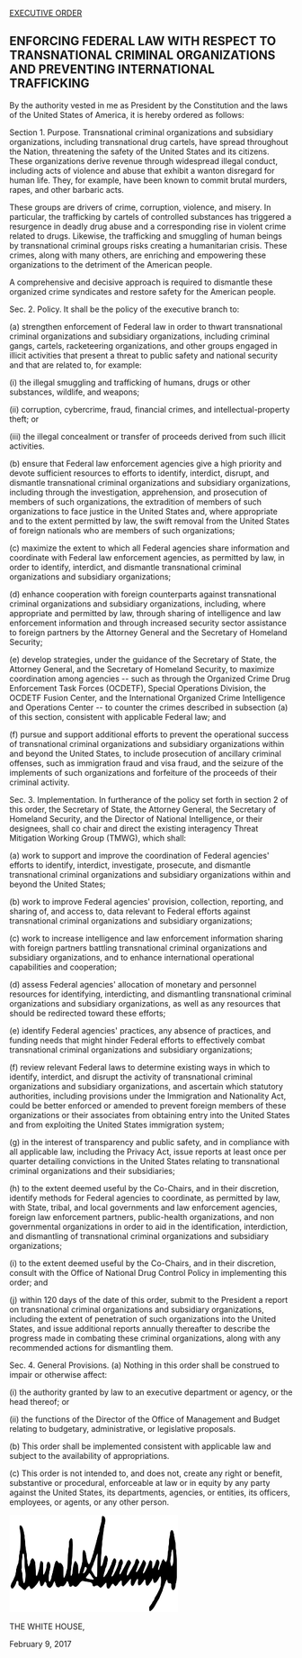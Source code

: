 [EXECUTIVE ORDER](https://www.whitehouse.gov/the-press-office/2017/02/09/presidential-executive-order-enforcing-federal-law-respect-transnational)

ENFORCING FEDERAL LAW WITH RESPECT TO TRANSNATIONAL CRIMINAL ORGANIZATIONS AND PREVENTING INTERNATIONAL TRAFFICKING
--

By the authority vested in me as President by the Constitution and the laws of the United States of America, it is hereby ordered as follows:

Section 1.  Purpose.  Transnational criminal organizations and subsidiary organizations, including transnational drug cartels, have spread throughout the Nation, threatening the safety of the United States and its citizens.  These organizations derive revenue through widespread illegal conduct, including acts of violence and abuse that exhibit a wanton disregard for human life.  They, for example, have been known to commit brutal murders, rapes, and other barbaric acts.

These groups are drivers of crime, corruption, violence, and misery.  In particular, the trafficking by cartels of controlled substances has triggered a resurgence in deadly drug abuse and a corresponding rise in violent crime related to drugs.  Likewise, the trafficking and smuggling of human beings by transnational criminal groups risks creating a humanitarian crisis.  These crimes, along with many others, are enriching and empowering these organizations to the detriment of the American people.

A comprehensive and decisive approach is required to dismantle these organized crime syndicates and restore safety for the American people.

Sec. 2.  Policy.  It shall be the policy of the executive branch to:

(a)  strengthen enforcement of Federal law in order to thwart transnational criminal organizations and subsidiary organizations, including criminal gangs, cartels, racketeering organizations, and other groups engaged in illicit activities that present a threat to public safety and national security and that are related to, for example:

(i)    the illegal smuggling and trafficking of humans, drugs or other substances, wildlife, and weapons;

(ii)   corruption, cybercrime, fraud, financial crimes, and intellectual-property theft; or

(iii)  the illegal concealment or transfer of proceeds derived from such illicit activities.

(b)  ensure that Federal law enforcement agencies give a high priority and devote sufficient resources to efforts to identify, interdict, disrupt, and dismantle transnational criminal organizations and subsidiary organizations, including through the investigation, apprehension, and prosecution of members of such organizations, the extradition of members of such organizations to face justice in the United States and, where appropriate and to the extent permitted by law, the swift removal from the United States of foreign nationals who are members of such organizations;

(c)  maximize the extent to which all Federal agencies share information and coordinate with Federal law enforcement agencies, as permitted by law, in order to identify, interdict, and dismantle transnational criminal organizations and subsidiary organizations;

(d)  enhance cooperation with foreign counterparts against transnational criminal organizations and subsidiary organizations, including, where appropriate and permitted by law, through sharing of intelligence and law enforcement information and through increased security sector assistance to foreign partners by the Attorney General and the Secretary of Homeland Security;

(e)  develop strategies, under the guidance of the Secretary of State, the Attorney General, and the Secretary of Homeland Security, to maximize coordination among agencies -- such as through the Organized Crime Drug Enforcement Task Forces (OCDETF), Special Operations Division, the OCDETF Fusion Center, and the International Organized Crime Intelligence and Operations Center -- to counter the crimes described in subsection (a) of this section, consistent with applicable Federal law; and

(f)  pursue and support additional efforts to prevent the operational success of transnational criminal organizations and subsidiary organizations within and beyond the United States, to include prosecution of ancillary criminal offenses, such as immigration fraud and visa fraud, and the seizure of the implements of such organizations and forfeiture of the proceeds of their criminal activity.

Sec. 3.  Implementation.  In furtherance of the policy set forth in section 2 of this order, the Secretary of State, the Attorney General, the Secretary of Homeland Security, and the Director of National Intelligence, or their designees, shall co chair and direct the existing interagency Threat Mitigation Working Group (TMWG), which shall:

(a)  work to support and improve the coordination of Federal agencies' efforts to identify, interdict, investigate, prosecute, and dismantle transnational criminal organizations and subsidiary organizations within and beyond the United States;

(b)  work to improve Federal agencies' provision, collection, reporting, and sharing of, and access to, data relevant to Federal efforts against transnational criminal organizations and subsidiary organizations;

(c)  work to increase intelligence and law enforcement information sharing with foreign partners battling transnational criminal organizations and subsidiary organizations, and to enhance international operational capabilities and cooperation;

(d)  assess Federal agencies' allocation of monetary and personnel resources for identifying, interdicting, and dismantling transnational criminal organizations and subsidiary organizations, as well as any resources that should be redirected toward these efforts;

(e)  identify Federal agencies' practices, any absence of practices, and funding needs that might hinder Federal efforts to effectively combat transnational criminal organizations and subsidiary organizations;

(f)  review relevant Federal laws to determine existing ways in which to identify, interdict, and disrupt the activity of transnational criminal organizations and subsidiary organizations, and ascertain which statutory authorities, including provisions under the Immigration and Nationality Act, could be better enforced or amended to prevent foreign members of these organizations or their associates from obtaining entry into the United States and from exploiting the United States immigration system;

(g)  in the interest of transparency and public safety, and in compliance with all applicable law, including the Privacy Act, issue reports at least once per quarter detailing convictions in the United States relating to transnational criminal organizations and their subsidiaries;

(h)  to the extent deemed useful by the Co-Chairs, and in their discretion, identify methods for Federal agencies to coordinate, as permitted by law, with State, tribal, and local governments and law enforcement agencies, foreign law enforcement partners, public-health organizations, and non governmental organizations in order to aid in the identification, interdiction, and dismantling of transnational criminal organizations and subsidiary organizations;

(i)  to the extent deemed useful by the Co-Chairs, and in their discretion, consult with the Office of National Drug Control Policy in implementing this order; and

(j)  within 120 days of the date of this order, submit to the President a report on transnational criminal organizations and subsidiary organizations, including the extent of penetration of such organizations into the United States, and issue additional reports annually thereafter to describe the progress made in combating these criminal organizations, along with any recommended actions for dismantling them.

Sec. 4.  General Provisions.  (a)  Nothing in this order shall be construed to impair or otherwise affect:

(i)   the authority granted by law to an executive department or agency, or the head thereof; or

(ii)  the functions of the Director of the Office of Management and Budget relating to budgetary, administrative, or legislative proposals.

(b)  This order shall be implemented consistent with applicable law and subject to the availability of appropriations.

(c)  This order is not intended to, and does not, create any right or benefit, substantive or procedural, enforceable at law or in equity by any party against the United States, its departments, agencies, or entities, its officers, employees, or agents, or any other person.



![DONALD J. TRUMP](./signature.png)

THE WHITE HOUSE,

February 9, 2017
